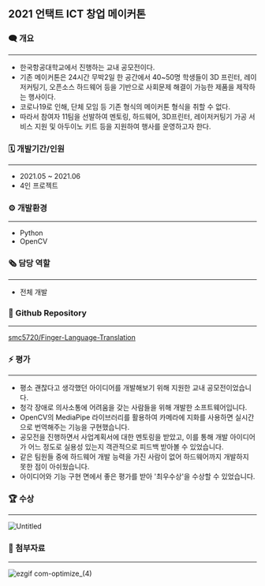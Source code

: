## 2021 언택트 ICT 창업 메이커톤

### 🗨️ **개요**

---

- 한국항공대학교에서 진행하는 교내 공모전이다.
- 기존 메이커톤은 24시간 무박2일 한 공간에서 40~50명 학생들이 3D 프린터, 레이저커팅기, 오픈소스 하드웨어 등을 기반으로 사회문제 해결이 가능한 제품을 제작하는 행사이다.
- 코로나19로 인해, 단체 모임 등 기존 형식의 메이커톤 형식을 취할 수 없다.
- 따라서 참여자 11팀을 선발하여 멘토링, 하드웨어, 3D프린터, 레이저커팅기 가공 서비스 지원 및 아두이노 키트 등을 지원하여 행사를 운영하고자 한다.

### 🗓️ 개발기간/인원

---

- 2021.05 ~ 2021.06
- 4인 프로젝트

### ⚙️ 개발환경

---

- Python
- OpenCV

### 🗞️ 담당 역할

---

- 전체 개발

### 📂 Github Repository

---

[smc5720/Finger-Language-Translation](https://github.com/smc5720/Finger-Language-Translation)

### ⚡ 평가

---

- 평소 괜찮다고 생각했던 아이디어를 개발해보기 위해 지원한 교내 공모전이었습니다.
- 청각 장애로 의사소통에 어려움을 갖는 사람들을 위해 개발한 소프트웨어입니다.
- OpenCV의 MediaPipe 라이브러리를 활용하여 카메라에 지화를 사용하면 실시간으로 번역해주는 기능을 구현했습니다.
- 공모전을 진행하면서 사업계획서에 대한 멘토링을 받았고, 이를 통해 개발 아이디어가 어느 정도로 실용성 있는지 객관적으로 피드백 받아볼 수 있었습니다.
- 같은 팀원들 중에 하드웨어 개발 능력을 가진 사람이 없어 하드웨어까지 개발하지 못한 점이 아쉬웠습니다.
- 아이디어와 기능 구현 면에서 좋은 평가를 받아 '최우수상'을 수상할 수 있었습니다.
### 🏆 수상

---

![Untitled](https://user-images.githubusercontent.com/23237567/134124235-e30ec42b-4f1d-4ee2-a971-f7f6b6f57508.png)


### 📎 첨부자료

---

![ezgif com-optimize_(4)](https://user-images.githubusercontent.com/23237567/134124071-8152b820-01af-419d-a40d-048568882286.gif)
